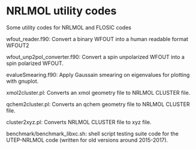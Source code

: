 # NRLMOL utility codes
Some utility codes for NRLMOL and FLOSIC codes


wfout_reader.f90: Convert a binary WFOUT into a human readable format WFOUT2

wfout_unp2pol_converter.f90: Convert a spin unpolarized WFOUT into a spin polarized WFOUT.

evalueSmearing.f90: Apply Gaussain smearing on eigenvalues for plotting with gnuplot.

xmol2cluster.pl: Converts an xmol geometry file to NRLMOL CLUSTER file.

qchem2cluster.pl: Converts an qchem geometry file to NRLMOL CLUSTER file.

cluster2xyz.pl: Converts NRLMOL CLUSTER file to xyz file.

benchmark/benchmark_libxc.sh: shell script testing suite code for the UTEP-NRLMOL code (written for old versions around 2015-2017).
